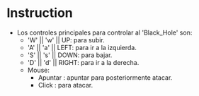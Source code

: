 
# Instruction

- Los controles principales para controlar al 'Black_Hole' son:
    - 'W' || 'w' || UP: para subir.
    - 'A' || 'a' || LEFT: para ir a la izquierda.
    - 'S' || 's' || DOWN: para bajar.
    - 'D' || 'd' || RIGHT: para ir a la derecha.
    - Mouse:
        - Apuntar : apuntar para posteriormente atacar.
        - Click : para atacar.
        


